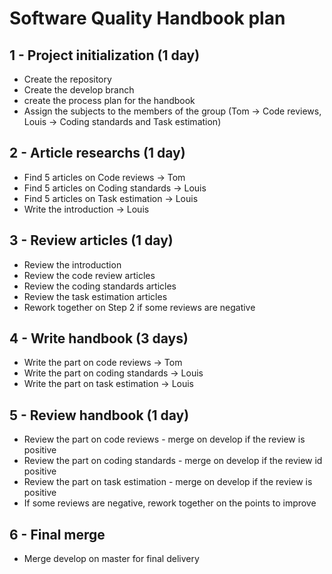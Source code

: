 # Software Quality Handbook plan

## 1 - Project initialization (1 day)
* Create the repository 
* Create the develop branch
* create the process plan for the handbook
* Assign the subjects to the members of the group (Tom -> Code reviews, Louis -> Coding standards and Task estimation)

## 2 - Article researchs (1 day)
* Find 5 articles on Code reviews -> Tom
* Find 5 articles on Coding standards -> Louis
* Find 5 articles on Task estimation -> Louis
* Write the introduction -> Louis

## 3 - Review articles (1 day)
* Review the introduction
* Review the code review articles
* Review the coding standards articles
* Review the task estimation articles
* Rework together on Step 2 if some reviews are negative

## 4 - Write handbook (3 days)
* Write the part on code reviews -> Tom
* Write the part on coding standards -> Louis
* Write the part on task estimation -> Louis

## 5 - Review handbook (1 day)
* Review the part on code reviews - merge on develop if the review is positive
* Review the part on coding standards - merge on develop if the review id positive
* Review the part on task estimation - merge on develop if the review is positive
* If some reviews are negative, rework together on the points to improve

## 6 - Final merge
* Merge develop on master for final delivery
